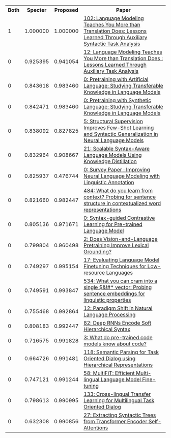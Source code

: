 <html><table><tr>
<th>Both</th>
<th>Specter</th>
<th>Proposed</th>
<th>Paper</th>
</tr>
<tr>
<td>1</td>
<td>1.000000</td>
<td>1.000000</td>
<td><a href="https://www.semanticscholar.org/paper/26f7305e4cf293b3daa672f0f75c1b0bac1e873a">102: Language Modeling Teaches You More than Translation Does: Lessons Learned Through Auxiliary Syntactic Task Analysis</a></td>
</tr>
<tr>
<td>0</td>
<td>0.925395</td>
<td>0.941054</td>
<td><a href="https://www.semanticscholar.org/paper/7cdb46dd8ba4440a8e3859a001fd38da93fbba4a">12: Language Modeling Teaches You More than Translation Does : Lessons Learned Through Auxiliary Task Analysis</a></td>
</tr>
<tr>
<td>0</td>
<td>0.843618</td>
<td>0.983460</td>
<td><a href="https://www.semanticscholar.org/paper/b2e8906d0c2999e3b6cbb5bfd7dc687f1a0a751c">0: Pretraining with Artificial Language: Studying Transferable Knowledge in Language Models</a></td>
</tr>
<tr>
<td>0</td>
<td>0.842471</td>
<td>0.983460</td>
<td><a href="https://www.semanticscholar.org/paper/763887f01361501b77615ce6baea5b9731e0b850">0: Pretraining with Synthetic Language: Studying Transferable Knowledge in Language Models</a></td>
</tr>
<tr>
<td>0</td>
<td>0.838092</td>
<td>0.827825</td>
<td><a href="https://www.semanticscholar.org/paper/df8108f1f803c92e6d00d1244a355a35c3d64fa6">5: Structural Supervision Improves Few-Shot Learning and Syntactic Generalization in Neural Language Models</a></td>
</tr>
<tr>
<td>0</td>
<td>0.832964</td>
<td>0.908667</td>
<td><a href="https://www.semanticscholar.org/paper/babf55e17591ea977e3f88d46dfe757a9ae0fdf2">21: Scalable Syntax-Aware Language Models Using Knowledge Distillation</a></td>
</tr>
<tr>
<td>0</td>
<td>0.825937</td>
<td>0.476744</td>
<td><a href="https://www.semanticscholar.org/paper/65162439e07d9fde14aa5e3b1942034a2bc564c1">0: Survey Paper : Improving Neural Language Modeling with Linguistic Annotation</a></td>
</tr>
<tr>
<td>0</td>
<td>0.821660</td>
<td>0.982447</td>
<td><a href="https://www.semanticscholar.org/paper/e2587eddd57bc4ba286d91b27c185083f16f40ee">484: What do you learn from context? Probing for sentence structure in contextualized word representations</a></td>
</tr>
<tr>
<td>0</td>
<td>0.805136</td>
<td>0.971671</td>
<td><a href="https://www.semanticscholar.org/paper/a7f9b9c10e405d18b143b4fc9cf84f9879d7e9ff">0: Syntax-guided Contrastive Learning for Pre-trained Language Model</a></td>
</tr>
<tr>
<td>0</td>
<td>0.799804</td>
<td>0.960498</td>
<td><a href="https://www.semanticscholar.org/paper/8e88cd6a52fb51a46ca5d80b75cc22ad959f0321">2: Does Vision-and-Language Pretraining Improve Lexical Grounding?</a></td>
</tr>
<tr>
<td>0</td>
<td>0.749297</td>
<td>0.995154</td>
<td><a href="https://www.semanticscholar.org/paper/e083905b0fc1cf82937630cb8d69093b39e4cf98">17: Evaluating Language Model Finetuning Techniques for Low-resource Languages</a></td>
</tr>
<tr>
<td>0</td>
<td>0.749591</td>
<td>0.993847</td>
<td><a href="https://www.semanticscholar.org/paper/c41516420ddbd0f29e010ca259a74c1fc2da0466">534: What you can cram into a single $&!#* vector: Probing sentence embeddings for linguistic properties</a></td>
</tr>
<tr>
<td>0</td>
<td>0.755468</td>
<td>0.992864</td>
<td><a href="https://www.semanticscholar.org/paper/9101f9c5087155ba04f866bd4837ff4c9d855a0d">12: Paradigm Shift in Natural Language Processing</a></td>
</tr>
<tr>
<td>0</td>
<td>0.808183</td>
<td>0.992447</td>
<td><a href="https://www.semanticscholar.org/paper/efef34c1caef102ad5cc052642d75beaaf5adcaf">82: Deep RNNs Encode Soft Hierarchical Syntax</a></td>
</tr>
<tr>
<td>0</td>
<td>0.716575</td>
<td>0.991828</td>
<td><a href="https://www.semanticscholar.org/paper/70087677fd1a6309829b42968934575d05a95f92">3: What do pre-trained code models know about code?</a></td>
</tr>
<tr>
<td>0</td>
<td>0.664726</td>
<td>0.991481</td>
<td><a href="https://www.semanticscholar.org/paper/472a5227279b45f25508017816af34e3cb3ac0d7">118: Semantic Parsing for Task Oriented Dialog using Hierarchical Representations</a></td>
</tr>
<tr>
<td>0</td>
<td>0.747121</td>
<td>0.991244</td>
<td><a href="https://www.semanticscholar.org/paper/3f9df96b26c42dea6dd6cad64557a3b7d698ea90">58: MultiFiT: Efficient Multi-lingual Language Model Fine-tuning</a></td>
</tr>
<tr>
<td>0</td>
<td>0.798613</td>
<td>0.990995</td>
<td><a href="https://www.semanticscholar.org/paper/c644956d5cfdb7ad7ea24a420608b9b58c148e3d">133: Cross-lingual Transfer Learning for Multilingual Task Oriented Dialog</a></td>
</tr>
<tr>
<td>0</td>
<td>0.632308</td>
<td>0.990856</td>
<td><a href="https://www.semanticscholar.org/paper/49400b3a3ea01772e321e3e010b7b891c3d6cb88">27: Extracting Syntactic Trees from Transformer Encoder Self-Attentions</a></td>
</tr>
</table></html>
